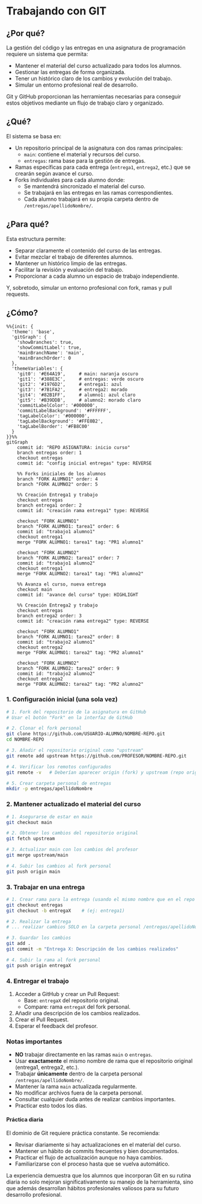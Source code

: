 # Trabajando con GIT

## ¿Por qué?

La gestión del código y las entregas en una asignatura de programación requiere un sistema que permita:

- Mantener el material del curso actualizado para todos los alumnos.
- Gestionar las entregas de forma organizada.
- Tener un histórico claro de los cambios y evolución del trabajo.
- Simular un entorno profesional real de desarrollo.

Git y GitHub proporcionan las herramientas necesarias para conseguir estos objetivos mediante un flujo de trabajo claro y organizado.

## ¿Qué?

El sistema se basa en:

- Un repositorio principal de la asignatura con dos ramas principales:
  - `main`: contiene el material y recursos del curso.
  - `entregas`: rama base para la gestión de entregas.
- Ramas específicas para cada entrega (`entrega1`, `entrega2`, etc.) que se crearán según avance el curso.
- Forks individuales para cada alumno donde:
  - Se mantendrá sincronizado el material del curso.
  - Se trabajará en las entregas en las ramas correspondientes.
  - Cada alumno trabajará en su propia carpeta dentro de `/entregas/apellidoNombre/`.

## ¿Para qué?

Esta estructura permite:

- Separar claramente el contenido del curso de las entregas.
- Evitar mezclar el trabajo de diferentes alumnos.
- Mantener un histórico limpio de las entregas.
- Facilitar la revisión y evaluación del trabajo.
- Proporcionar a cada alumno un espacio de trabajo independiente.

Y, sobretodo, simular un entorno profesional con fork, ramas y pull requests.

## ¿Cómo?

```mermaid
%%{init: {
  'theme': 'base',
  'gitGraph': {
    'showBranches': true,
    'showCommitLabel': true,
    'mainBranchName': 'main',
    'mainBranchOrder': 0
  },
  'themeVariables': {
    'git0': '#E64A19',     # main: naranja oscuro
    'git1': '#388E3C',     # entregas: verde oscuro
    'git2': '#1976D2',     # entrega1: azul
    'git3': '#7B1FA2',     # entrega2: morado
    'git4': '#82B1FF',     # alumno1: azul claro
    'git5': '#B39DDB',     # alumno2: morado claro
    'commitLabelColor': '#000000',
    'commitLabelBackground': '#FFFFFF',
    'tagLabelColor': '#000000',
    'tagLabelBackground': '#FFE0B2',
    'tagLabelBorder': '#FB8C00'
  }
}}%%
gitGraph
    commit id: "REPO ASIGNATURA: inicio curso"
    branch entregas order: 1
    checkout entregas
    commit id: "config inicial entregas" type: REVERSE
    
    %% Forks iniciales de los alumnos
    branch "FORK ALUMNO1" order: 4
    branch "FORK ALUMNO2" order: 5
    
    %% Creación Entrega1 y trabajo
    checkout entregas
    branch entrega1 order: 2
    commit id: "creación rama entrega1" type: REVERSE
    
    checkout "FORK ALUMNO1"
    branch "FORK ALUMNO1: tarea1" order: 6
    commit id: "trabajo1 alumno1"
    checkout entrega1
    merge "FORK ALUMNO1: tarea1" tag: "PR1 alumno1"
    
    checkout "FORK ALUMNO2"
    branch "FORK ALUMNO2: tarea1" order: 7
    commit id: "trabajo1 alumno2"
    checkout entrega1
    merge "FORK ALUMNO2: tarea1" tag: "PR1 alumno2"
    
    %% Avanza el curso, nueva entrega
    checkout main
    commit id: "avance del curso" type: HIGHLIGHT
    
    %% Creación Entrega2 y trabajo
    checkout entregas
    branch entrega2 order: 3
    commit id: "creación rama entrega2" type: REVERSE
    
    checkout "FORK ALUMNO1"
    branch "FORK ALUMNO1: tarea2" order: 8
    commit id: "trabajo2 alumno1"
    checkout entrega2
    merge "FORK ALUMNO1: tarea2" tag: "PR2 alumno1"
    
    checkout "FORK ALUMNO2"
    branch "FORK ALUMNO2: tarea2" order: 9
    commit id: "trabajo2 alumno2"
    checkout entrega2
    merge "FORK ALUMNO2: tarea2" tag: "PR2 alumno2"
```

### 1. Configuración inicial (una sola vez)

```bash
# 1. Fork del repositorio de la asignatura en GitHub
# Usar el botón "Fork" en la interfaz de GitHub

# 2. Clonar el fork personal
git clone https://github.com/USUARIO-ALUMNO/NOMBRE-REPO.git
cd NOMBRE-REPO

# 3. Añadir el repositorio original como "upstream"
git remote add upstream https://github.com/PROFESOR/NOMBRE-REPO.git

# 4. Verificar los remotos configurados
git remote -v   # Deberían aparecer origin (fork) y upstream (repo original)

# 5. Crear carpeta personal de entregas
mkdir -p entregas/apellidoNombre
```

### 2. Mantener actualizado el material del curso

```bash
# 1. Asegurarse de estar en main
git checkout main

# 2. Obtener los cambios del repositorio original
git fetch upstream

# 3. Actualizar main con los cambios del profesor
git merge upstream/main

# 4. Subir los cambios al fork personal
git push origin main
```

### 3. Trabajar en una entrega

```bash
# 1. Crear rama para la entrega (usando el mismo nombre que en el repo original)
git checkout entregas
git checkout -b entregaX    # (ej: entrega1)

# 2. Realizar la entrega
# ... realizar cambios SOLO en la carpeta personal /entregas/apellidoNombre/...

# 3. Guardar los cambios
git add .
git commit -m "Entrega X: Descripción de los cambios realizados"

# 4. Subir la rama al fork personal
git push origin entregaX
```

### 4. Entregar el trabajo

1. Acceder a GitHub y crear un Pull Request:
   - Base: `entregaX` del repositorio original.
   - Compare: rama `entregaX` del fork personal.
2. Añadir una descripción de los cambios realizados.
3. Crear el Pull Request.
4. Esperar el feedback del profesor.

### Notas importantes

- **NO** trabajar directamente en las ramas `main` o `entregas`.
- Usar **exactamente** el mismo nombre de rama que el repositorio original (entrega1, entrega2, etc.).
- Trabajar **únicamente** dentro de la carpeta personal `/entregas/apellidoNombre/`.
- Mantener la rama `main` actualizada regularmente.
- No modificar archivos fuera de la carpeta personal.
- Consultar cualquier duda antes de realizar cambios importantes.
- Practicar esto todos los días.

#### Práctica diaria

El dominio de Git requiere práctica constante. Se recomienda:

- Revisar diariamente si hay actualizaciones en el material del curso.
- Mantener un hábito de commits frecuentes y bien documentados.
- Practicar el flujo de actualización aunque no haya cambios.
- Familiarizarse con el proceso hasta que se vuelva automático.

La experiencia demuestra que los alumnos que incorporan Git en su rutina diaria no solo mejoran significativamente su manejo de la herramienta, sino que además desarrollan hábitos profesionales valiosos para su futuro desarrollo profesional.
